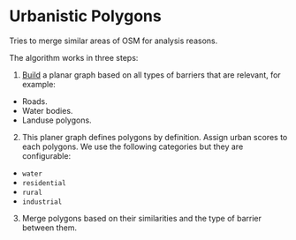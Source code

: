 # Urbanistic Polygons

Tries to merge similar areas of OSM for analysis reasons.

The algorithm works in three steps:

1. [Build](https://en.wikipedia.org/wiki/Planarization) a planar graph based on all types of barriers that are relevant, for example:
  - Roads.
  - Water bodies.
  - Landuse polygons.
2. This planer graph defines polygons by definition. Assign urban scores to each polygons. We use the following categories but they are configurable:
  - `water`
  - `residential`
  - `rural`
  - `industrial`
3. Merge polygons based on their similarities and the type of barrier between them.




